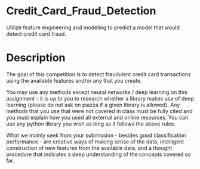 # Credit_Card_Fraud_Detection
Utilize feature engineering and modeling to predict a model that would detect credit card fraud. 

# Description 
The goal of this competition is to detect fraudulent credit card transactions using the available features and/or any that you create.

You may use any methods except neural networks / deep learning on this assignment - it is up to you to research whether a library makes use of deep learning (please do not ask on piazza if a given library is allowed). Any methods that you use that were not covered in class must be fully cited and you must explain how you used all external and online resources. You can use any python library you wish as long as it follows the above rules.

What we mainly seek from your submission - besides good classification performance - are creative ways of making sense of the data, intelligent construction of new features from the available data, and a thought procedure that indicates a deep understanding of the concepts covered so far.
